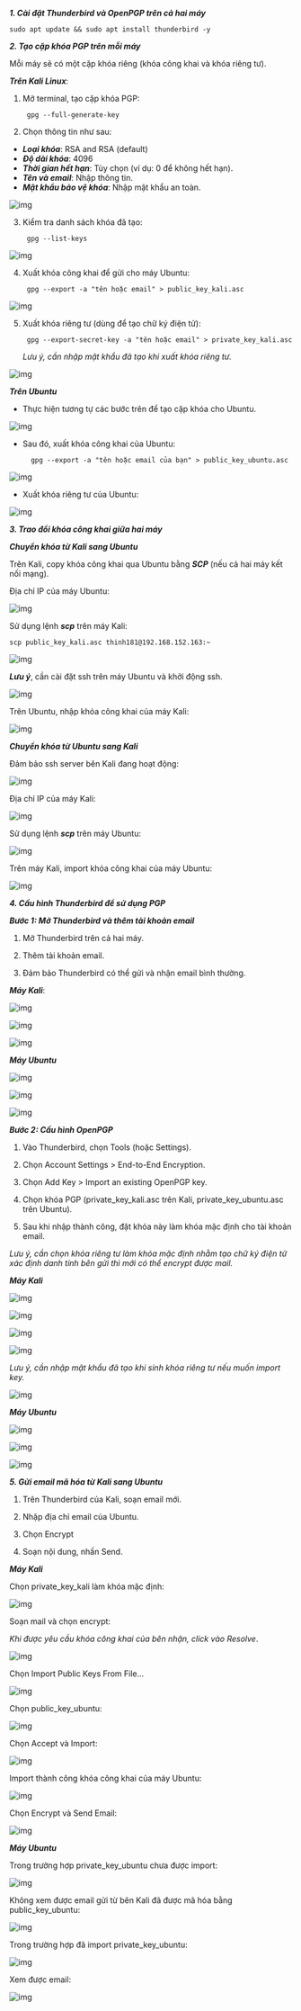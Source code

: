 ***1. Cài đặt Thunderbird và OpenPGP trên cả hai máy***

    sudo apt update && sudo apt install thunderbird -y

***2. Tạo cặp khóa PGP trên mỗi máy***

Mỗi máy sẽ có một cặp khóa riêng (khóa công khai và khóa riêng tư).

***Trên Kali Linux***: 

1. Mở terminal, tạo cặp khóa PGP:

        gpg --full-generate-key

2. Chọn thông tin như sau:

- ***Loại khóa***: RSA and RSA (default)
- ***Độ dài khóa***: 4096
- ***Thời gian hết hạn***: Tùy chọn (ví dụ: 0 để không hết hạn).
- ***Tên và email***: Nhập thông tin.
- ***Mật khẩu bảo vệ khóa***: Nhập mật khẩu an toàn.

![img](0)

3. Kiểm tra danh sách khóa đã tạo:

        gpg --list-keys

![img](1)

4. Xuất khóa công khai để gửi cho máy Ubuntu:

        gpg --export -a "tên hoặc email" > public_key_kali.asc

![img](2)

5. Xuất khóa riêng tư (dùng để tạo chữ ký điện tử):

        gpg --export-secret-key -a "tên hoặc email" > private_key_kali.asc

    *Lưu ý, cần nhập mật khẩu đã tạo khi xuất khóa riêng tư.*

![img](3)

***Trên Ubuntu***

- Thực hiện tương tự các bước trên để tạo cặp khóa cho Ubuntu.

![img](4)

- Sau đó, xuất khóa công khai của Ubuntu:

        gpg --export -a "tên hoặc email của bạn" > public_key_ubuntu.asc

![img](5)

- Xuất khóa riêng tư của Ubuntu: 

![img](25)

***3. Trao đổi khóa công khai giữa hai máy***

***Chuyển khóa từ Kali sang Ubuntu***

Trên Kali, copy khóa công khai qua Ubuntu bằng ***SCP*** (nếu cả hai máy kết nối mạng).

Địa chỉ IP của máy Ubuntu: 

![img](6)

Sử dụng lệnh ***scp*** trên máy Kali: 

    scp public_key_kali.asc thinh181@192.168.152.163:~

![img](8)

***Lưu ý***, cần cài đặt ssh trên máy Ubuntu và khởi động ssh. 

![img](7)

Trên Ubuntu, nhập khóa công khai của máy Kali:

![img](9)

***Chuyển khóa từ Ubuntu sang Kali***

Đảm bảo ssh server bên Kali đang hoạt động: 

![img](10)

Địa chỉ IP của máy Kali: 

![img](11)

Sử dụng lệnh ***scp*** trên máy Ubuntu: 

![img](12)

Trên máy Kali, import khóa công khai của máy Ubuntu: 

![img](13)

***4. Cấu hình Thunderbird để sử dụng PGP***

***Bước 1: Mở Thunderbird và thêm tài khoản email***

1. Mở Thunderbird trên cả hai máy.

2. Thêm tài khoản email.

3. Đảm bảo Thunderbird có thể gửi và nhận email bình thường.

***Máy Kali***: 

![img](14)

![img](15)

![img](16)

***Máy Ubuntu***

![img](17)

![img](18)

![img](19)

***Bước 2: Cấu hình OpenPGP***

1. Vào Thunderbird, chọn Tools (hoặc Settings).

2. Chọn Account Settings > End-to-End Encryption.

3. Chọn Add Key > Import an existing OpenPGP key.

4. Chọn khóa PGP (private_key_kali.asc trên Kali, private_key_ubuntu.asc trên Ubuntu).

5. Sau khi nhập thành công, đặt khóa này làm khóa mặc định cho tài khoản email.

*Lưu ý, cần chọn khóa riêng tư làm khóa mặc định nhằm tạo chữ ký điện tử xác định danh tính bên gửi thì mới có thể encrypt được mail.* 

***Máy Kali***

![img](20)

![img](21)

![img](22)

![img](23)

*Lưu ý, cần nhập mật khẩu đã tạo khi sinh khóa riêng tư nếu muốn import key.*

![img](24)


***Máy Ubuntu***

![img](26)

![img](27)

![img](28)

***5. Gửi email mã hóa từ Kali sang Ubuntu***

1. Trên Thunderbird của Kali, soạn email mới.

2. Nhập địa chỉ email của Ubuntu.

3. Chọn Encrypt

4. Soạn nội dung, nhấn Send.

***Máy Kali***

Chọn private_key_kali làm khóa mặc định: 

![img](29)

Soạn mail và chọn encrypt: 

*Khi được yêu cầu khóa công khai của bên nhận, click vào Resolve*. 

![img](30)

Chọn Import Public Keys From File...

![img](31)

Chọn public_key_ubuntu:

![img](32)

Chọn Accept và Import: 

![img](33)

Import thành công khóa công khai của máy Ubuntu: 

![img](34)

Chọn Encrypt và Send Email:

![img](35)

***Máy Ubuntu***

Trong trường hợp private_key_ubuntu chưa được import: 

![img](36)

Không xem được email gửi từ bên Kali đã được mã hóa bằng public_key_ubuntu:

![img](37)

Trong trường hợp đã import private_key_ubuntu: 

![img](38)

Xem được email: 

![img](39)

















